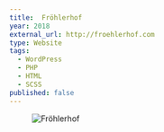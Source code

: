```yaml
---
title:  Fröhlerhof
year: 2018
external_url: http://froehlerhof.com
type: Website
tags:
  - WordPress
  - PHP
  - HTML
  - SCSS
published: false
---
```

<figure>
  <img src='{{ '/img/portfolio-froehlerhof.png' | prepend: site.baseurl }}' alt='Fröhlerhof' />
</figure>

<!--more-->
